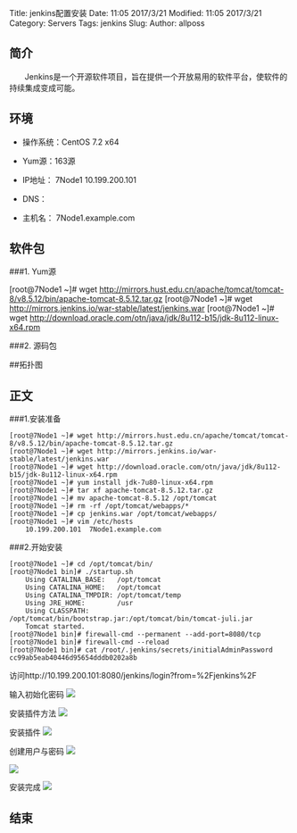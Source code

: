 Title: jenkins配置安装
Date: 11:05 2017/3/21
Modified: 11:05 2017/3/21
Category: Servers
Tags: jenkins
Slug: 
Author: allposs


## 简介

&#160; &#160; &#160; &#160;Jenkins是一个开源软件项目，旨在提供一个开放易用的软件平台，使软件的持续集成变成可能。

## 环境
+ 操作系统：CentOS 7.2 x64
+ Yum源：163源
+ IP地址：
			7Node1 10.199.200.101

+ DNS：
+ 主机名：
			7Node1.example.com


## 软件包

###1. Yum源

[root@7Node1 ~]# wget http://mirrors.hust.edu.cn/apache/tomcat/tomcat-8/v8.5.12/bin/apache-tomcat-8.5.12.tar.gz
[root@7Node1 ~]# wget http://mirrors.jenkins.io/war-stable/latest/jenkins.war
[root@7Node1 ~]# wget http://download.oracle.com/otn/java/jdk/8u112-b15/jdk-8u112-linux-x64.rpm

###2. 源码包


##拓扑图



## 正文

###1.安装准备

	[root@7Node1 ~]# wget http://mirrors.hust.edu.cn/apache/tomcat/tomcat-8/v8.5.12/bin/apache-tomcat-8.5.12.tar.gz
	[root@7Node1 ~]# wget http://mirrors.jenkins.io/war-stable/latest/jenkins.war
	[root@7Node1 ~]# wget http://download.oracle.com/otn/java/jdk/8u112-b15/jdk-8u112-linux-x64.rpm
	[root@7Node1 ~]# yum install jdk-7u80-linux-x64.rpm
	[root@7Node1 ~]# tar xf apache-tomcat-8.5.12.tar.gz
	[root@7Node1 ~]# mv apache-tomcat-8.5.12 /opt/tomcat
	[root@7Node1 ~]# rm -rf /opt/tomcat/webapps/*
	[root@7Node1 ~]# cp jenkins.war /opt/tomcat/webapps/
	[root@7Node1 ~]# vim /etc/hosts
		10.199.200.101  7Node1.example.com



###2.开始安装

	[root@7Node1 ~]# cd /opt/tomcat/bin/
	[root@7Node1 bin]# ./startup.sh 
		Using CATALINA_BASE:   /opt/tomcat
		Using CATALINA_HOME:   /opt/tomcat
		Using CATALINA_TMPDIR: /opt/tomcat/temp
		Using JRE_HOME:        /usr
		Using CLASSPATH:       /opt/tomcat/bin/bootstrap.jar:/opt/tomcat/bin/tomcat-juli.jar
		Tomcat started.
	[root@7Node1 bin]# firewall-cmd --permanent --add-port=8080/tcp
	[root@7Node1 bin]# firewall-cmd --reload
	[root@7Node1 bin]# cat /root/.jenkins/secrets/initialAdminPassword
	cc99ab5eab40446d95654dddb0202a8b

访问http://10.199.200.101:8080/jenkins/login?from=%2Fjenkins%2F

输入初始化密码
![](http://image.allposs.cn/20170319131314.png)

安装插件方法
![](http://image.allposs.cn/20170319131339.png)

安装插件
![](http://image.allposs.cn/20170319131354.png)

创建用户与密码
![](http://image.allposs.cn/20170321103304.png)


![](http://image.allposs.cn/20170321103340.png)

安装完成
![](http://image.allposs.cn/20170321105322.png)


## 结束